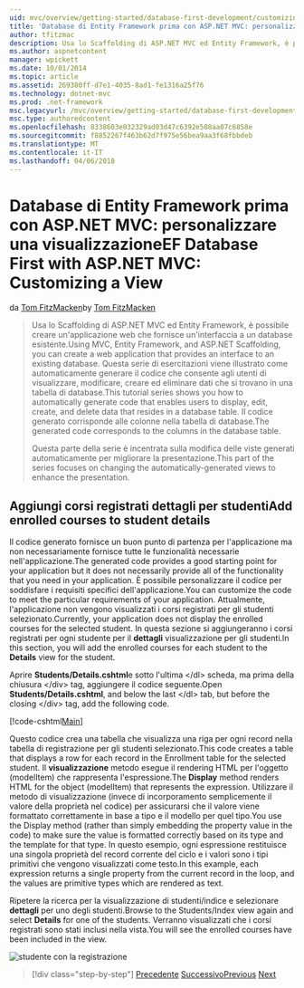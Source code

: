```yaml
---
uid: mvc/overview/getting-started/database-first-development/customizing-a-view
title: 'Database di Entity Framework prima con ASP.NET MVC: personalizzare una visualizzazione | Documenti Microsoft'
author: tfitzmac
description: Usa lo Scaffolding di ASP.NET MVC ed Entity Framework, è possibile creare un'applicazione web che fornisce un'interfaccia a un database esistente. Questa esercitazione seri...
ms.author: aspnetcontent
manager: wpickett
ms.date: 10/01/2014
ms.topic: article
ms.assetid: 269380ff-d7e1-4035-8ad1-fe1316a25f76
ms.technology: dotnet-mvc
ms.prod: .net-framework
msc.legacyurl: /mvc/overview/getting-started/database-first-development/customizing-a-view
msc.type: authoredcontent
ms.openlocfilehash: 8338603e032329ad03d47c6392e508aa07c6858e
ms.sourcegitcommit: f8852267f463b62d7f975e56bea9aa3f68fbbdeb
ms.translationtype: MT
ms.contentlocale: it-IT
ms.lasthandoff: 04/06/2018
---
```

<a name="ef-database-first-with-aspnet-mvc-customizing-a-view"></a><span data-ttu-id="f6db3-104">Database di Entity Framework prima con ASP.NET MVC: personalizzare una visualizzazione</span><span class="sxs-lookup"><span data-stu-id="f6db3-104">EF Database First with ASP.NET MVC: Customizing a View</span></span>
====================
<span data-ttu-id="f6db3-105">da [Tom FitzMacken](https://github.com/tfitzmac)</span><span class="sxs-lookup"><span data-stu-id="f6db3-105">by [Tom FitzMacken](https://github.com/tfitzmac)</span></span>

> <span data-ttu-id="f6db3-106">Usa lo Scaffolding di ASP.NET MVC ed Entity Framework, è possibile creare un'applicazione web che fornisce un'interfaccia a un database esistente.</span><span class="sxs-lookup"><span data-stu-id="f6db3-106">Using MVC, Entity Framework, and ASP.NET Scaffolding, you can create a web application that provides an interface to an existing database.</span></span> <span data-ttu-id="f6db3-107">Questa serie di esercitazioni viene illustrato come automaticamente generare il codice che consente agli utenti di visualizzare, modificare, creare ed eliminare dati che si trovano in una tabella di database.</span><span class="sxs-lookup"><span data-stu-id="f6db3-107">This tutorial series shows you how to automatically generate code that enables users to display, edit, create, and delete data that resides in a database table.</span></span> <span data-ttu-id="f6db3-108">Il codice generato corrisponde alle colonne nella tabella di database.</span><span class="sxs-lookup"><span data-stu-id="f6db3-108">The generated code corresponds to the columns in the database table.</span></span>
> 
> <span data-ttu-id="f6db3-109">Questa parte della serie è incentrata sulla modifica delle viste generati automaticamente per migliorare la presentazione.</span><span class="sxs-lookup"><span data-stu-id="f6db3-109">This part of the series focuses on changing the automatically-generated views to enhance the presentation.</span></span>


## <a name="add-enrolled-courses-to-student-details"></a><span data-ttu-id="f6db3-110">Aggiungi corsi registrati dettagli per studenti</span><span class="sxs-lookup"><span data-stu-id="f6db3-110">Add enrolled courses to student details</span></span>

<span data-ttu-id="f6db3-111">Il codice generato fornisce un buon punto di partenza per l'applicazione ma non necessariamente fornisce tutte le funzionalità necessarie nell'applicazione.</span><span class="sxs-lookup"><span data-stu-id="f6db3-111">The generated code provides a good starting point for your application but it does not necessarily provide all of the functionality that you need in your application.</span></span> <span data-ttu-id="f6db3-112">È possibile personalizzare il codice per soddisfare i requisiti specifici dell'applicazione.</span><span class="sxs-lookup"><span data-stu-id="f6db3-112">You can customize the code to meet the particular requirements of your application.</span></span> <span data-ttu-id="f6db3-113">Attualmente, l'applicazione non vengono visualizzati i corsi registrati per gli studenti selezionato.</span><span class="sxs-lookup"><span data-stu-id="f6db3-113">Currently, your application does not display the enrolled courses for the selected student.</span></span> <span data-ttu-id="f6db3-114">In questa sezione si aggiungeranno i corsi registrati per ogni studente per il **dettagli** visualizzazione per gli studenti.</span><span class="sxs-lookup"><span data-stu-id="f6db3-114">In this section, you will add the enrolled courses for each student to the **Details** view for the student.</span></span>

<span data-ttu-id="f6db3-115">Aprire **Students/Details.cshtml**e sotto l'ultima &lt;/dl&gt; scheda, ma prima della chiusura &lt;/div&gt; tag, aggiungere il codice seguente.</span><span class="sxs-lookup"><span data-stu-id="f6db3-115">Open **Students/Details.cshtml**, and below the last &lt;/dl&gt; tab, but before the closing &lt;/div&gt; tag, add the following code.</span></span>

[!code-cshtml[Main](customizing-a-view/samples/sample1.cshtml)]

<span data-ttu-id="f6db3-116">Questo codice crea una tabella che visualizza una riga per ogni record nella tabella di registrazione per gli studenti selezionato.</span><span class="sxs-lookup"><span data-stu-id="f6db3-116">This code creates a table that displays a row for each record in the Enrollment table for the selected student.</span></span> <span data-ttu-id="f6db3-117">Il **visualizzazione** metodo esegue il rendering HTML per l'oggetto (modelItem) che rappresenta l'espressione.</span><span class="sxs-lookup"><span data-stu-id="f6db3-117">The **Display** method renders HTML for the object (modelItem) that represents the expression.</span></span> <span data-ttu-id="f6db3-118">Utilizzare il metodo di visualizzazione (invece di incorporamento semplicemente il valore della proprietà nel codice) per assicurarsi che il valore viene formattato correttamente in base a tipo e il modello per quel tipo.</span><span class="sxs-lookup"><span data-stu-id="f6db3-118">You use the Display method (rather than simply embedding the property value in the code) to make sure the value is formatted correctly based on its type and the template for that type.</span></span> <span data-ttu-id="f6db3-119">In questo esempio, ogni espressione restituisce una singola proprietà del record corrente del ciclo e i valori sono i tipi primitivi che vengono visualizzati come testo.</span><span class="sxs-lookup"><span data-stu-id="f6db3-119">In this example, each expression returns a single property from the current record in the loop, and the values are primitive types which are rendered as text.</span></span>

<span data-ttu-id="f6db3-120">Ripetere la ricerca per la visualizzazione di studenti/indice e selezionare **dettagli** per uno degli studenti.</span><span class="sxs-lookup"><span data-stu-id="f6db3-120">Browse to the Students/Index view again and select **Details** for one of the students.</span></span> <span data-ttu-id="f6db3-121">Verranno visualizzati che i corsi registrati sono stati inclusi nella vista.</span><span class="sxs-lookup"><span data-stu-id="f6db3-121">You will see the enrolled courses have been included in the view.</span></span>

![studente con la registrazione](customizing-a-view/_static/image1.png)

> [!div class="step-by-step"]
> <span data-ttu-id="f6db3-123">[Precedente](changing-the-database.md)
> [Successivo](enhancing-data-validation.md)</span><span class="sxs-lookup"><span data-stu-id="f6db3-123">[Previous](changing-the-database.md)
[Next](enhancing-data-validation.md)</span></span>
